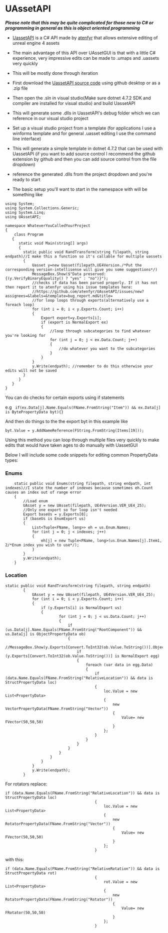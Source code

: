 # UAssetAPI

***Please note that this may be quite complicated for those new to C# or programming in general as this is object oriented programming***

- [UassetAPI](https://github.com/atenfyr/UAssetAPI) is a C# API made by [atenfyr](https://github.com/atenfyr) that allows extensive editing of unreal engine 4 assets
- The main advantage of this API over UAssetGUI is that with a little C# experience, very impressive edits can be made to .umaps and .uassets very quickly
- This will be mostly done through iteration

- First download the [UassetAPI source code](https://github.com/atenfyr/UAssetAPI) using github desktop or as a .zip file
- Then open the .sln in visual studio(Make sure dotnet 4.7.2 SDK and compiler are installed for visual studio) and build UassetAPI
- This will generate some .dlls in UassetAPI's debug folder which we can reference in our visual studio project
- Set up a visual studio project from a template (for applications I use a winforms template and for general .uasset editing I use the command line interface)
- This will generate a simple template in dotnet 4.7.2 that can be used with UassetAPI (if you want to add source control I recommend the github extension by github and then you can add source control from the file dropdown)
- reference the generated .dlls from the project dropdown and you're ready to start
- The basic setup you'll want to start in the namespace with will be something like
```
using System;
using System.Collections.Generic;
using System.Linq;
using UAssetAPI;

namespace WhateverYouCalledYourProject
{
    class Program
   {
      static void Main(string[] args)
      {
        static public void RandTransform(string filepath, string endpath)//I make this a function so it's callable for multiple uassets
        {
            Uasset y=new Uasset(filepath,UE4Version./*Put the corresponding version-intellisense will give you some suggestions*/)
            MessageBox.Show($"Data preserved:{(y.VerifyBinaryEquality() ? "yes" : "no")}");
            //checks if data has been parsed properly. If it has not then report it to atenfyr using his issue templates here:
            //https://github.com/atenfyr/UAssetAPI/issues/new?assignees=&labels=&template=bug_report.md&title=
            //for loop loops through exports(alternatively use a foreach loop)
            for (int i = 0; i < y.Exports.Count; i++)
            {
                Export export=y.Exports[i];
                if (export is NormalExport ex)
                {
                    //loop through subcategories to find whatever you're looking for
                    for (int j = 0; j < ex.Data.Count; j++)
                    {
                        //do whatever you want to the subcategories
                    }
                }
            }
            y.Write(endpath); //remember to do this otherwise your edits will not be saved
        }
      }
   }
}
```
You can do checks for certain exports using if statements

e.g ``` if(ex.Data[j].Name.Equals(FName.FromString("Item")) && ex.Data[j] is BytePropertyData byt){}```

And then do things to the the export byt in this example like

```byt.Value = y.AddNameReference(FString.FromString(Items[19]));```

Using this method you can loop through multiple files very quickly to make edits that would have taken ages to do manually with UassetGUI

Below I will include some code snippets for editing common PropertyData types:
### Enums
```
    static public void Enums(string filepath, string endpath, int indexes)//I state the number of indexes because sometimes eh.Count causes an index out of range error
    {
        //Load enum
        UAsset y = new UAsset(filepath, UE4Version.VER_UE4_25);
        //Only one export so for loop isn't needed
        Export baseUs = y.Exports[0];
        if (baseUs is EnumExport us)
        {
            List<Tuple<FName, long>> eh = us.Enum.Names;
            for (int j = 0; j < indexes; j++)
            {
                eh[j] = new Tuple<FName, long>(us.Enum.Names[j].Item1, 2/*Enum index you wish to use*/);
            }
        }
        y.Write(endpath);
    }
```

### Location
```
static public void RandTransform(string filepath, string endpath)
        {
            UAsset y = new UAsset(filepath, UE4Version.VER_UE4_25);
            for (int i = 0; i < y.Exports.Count; i++)
            {
                if (y.Exports[i] is NormalExport us)
                {
                        for (int j = 0; j < us.Data.Count; j++)
                        {
                            if (us.Data[j].Name.Equals(FName.FromString("RootComponent")) && us.Data[j] is ObjectPropertyData ob)
                            {
                                //MessageBox.Show(y.Exports[Convert.ToInt32(ob.Value.ToString())].ObjectName.ToString());
                                if (y.Exports[Convert.ToInt32(ob.Value.ToString())] is NormalExport egg)
                                {
                                    foreach (var data in egg.Data)
                                    {
                                        if (data.Name.Equals(FName.FromString("RelativeLocation")) && data is StructPropertyData loc)
                                        {
                                            loc.Value = new List<PropertyData>
                                            {
                                                new VectorPropertyData(FName.FromString("Vector"))
                                                {
                                                    Value= new FVector(50,50,50)
                                                }
                                            };
                                        }
                                    }
                                }
                            }
                        }
                    }
                }
            }
            y.Write(endpath);
        }
```
For rotators replace:
```
if (data.Name.Equals(FName.FromString("RelativeLocation")) && data is StructPropertyData loc)
                                        {
                                            loc.Value = new List<PropertyData>
                                            {
                                                new RotatorPropertyData(FName.FromString("Vector"))
                                                {
                                                    Value= new FVector(50,50,50)
                                                }
                                            };
                                        }
```
with this:
```
if (data.Name.Equals(FName.FromString("RelativeRotation")) && data is StructPropertyData rot)
                                        {
                                            rot.Value = new List<PropertyData>
                                            {
                                                new RotatorPropertyData(FName.FromString("Rotator"))
                                                {
                                                    Value= new FRotator(50,50,50)
                                                }
                                            };
                                        }
```
